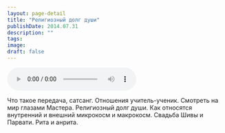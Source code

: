```yaml
---
layout: page-detail
title: "Религиозный долг души"
publishDate: 2014.07.31
description: ""
tags:
image:
draft: false
---
```


<audio title="2014.07.31 - Религиозный долг души.mp3" src="https://filer-api.advayta.org/v1.0/public/files/74432" controls=""></audio>

 Что такое передача, сатсанг. Отношения учитель-ученик. Смотреть на мир глазами Мастера. Религиозный долг души. Как относятся внутренний и внешний микрокосм и макрокосм. Свадьба Шивы и Парвати. Рита и анрита. 

  
